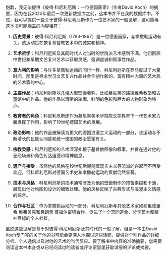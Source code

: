 抱歉，我无法提供《彼得·科尼利厄斯：一位德国画家》（作者David Koch）的摘要，因为在我2023年最后一次更新数据库之前，这本书并不在我的数据库中。不过，我可以提供一些关于彼得·科尼利厄斯作为一位艺术家的一般见解，这可能与这本书可能涵盖的内容相符：

1. **历史背景**：彼得·科尼利厄斯（1783-1867）是一位德国画家，与拿撒勒运动有关，该运动旨在恢复基督教艺术中的诚实和精神。

2. **艺术哲学**：科尼利厄斯及其同时代人对当时的学院派艺术感到不满。他们回顾中世纪和早期文艺复兴艺术以获取灵感，强调虔诚和叙事性作品。

3. **意大利的影响**：与许多拿撒勒运动的同行一样，科尼利厄斯在罗马度过了大量时间，那里是寻求学习文艺复兴作品并合作创作新的、富有精神内涵的艺术品的艺术家的中心。

4. **主要作品**：科尼利厄斯以几幅大型壁画著称，比如慕尼黑的路德维希教堂和古董馆中的作品。他的作品以清晰的轮廓、鲜明的色彩和巨大的人物形象为特点。

5. **教育者的角色**：科尼利厄斯还作为慕尼黑美术学院院长在教育下一代艺术家方面发挥了作用，影响了19世纪德国艺术的发展。

6. **政治影响**：他的作品被解读为更大的德国浪漫主义运动的一部分，该运动与不断增长的民族认同感和统一德国的政治愿望有关。

7. **宗教灵感**：科尼利厄斯的艺术深深扎根于基督教图像和叙事，并旨在通过他的圣经场景和角色传达道德和精神信息。

8. **遗产与接受**：虽然他的风格在19世纪后期随着现实主义等流派的兴起而不再受欢迎，但科尼利厄斯对德国艺术史和拿撒勒运动的贡献仍然显著。

9. **技术与风格**：科尼利厄斯的技术通常涉及为他的壁画制作的预备素描和卡通，展现出他对构图和设计的细致处理。他的风格反映了古典形式与浪漫主义情感的综合。

10. **合作与社区**：作为拿撒勒运动的一部分，科尼利厄斯与其他艺术家如弗里德里希·奥弗贝克和弗朗茨·普福尔密切合作，促进了一个志同道合、分享艺术和精神目标的个人社群。

虽然这些见解是基于对彼得·科尼利厄斯及其时代的一般了解，但是一本由David Koch专门写的关于他的书可能会更深入地探讨这些话题，提供对个别作品的详细分析、个人通信以及对他的艺术的当代反应。要了解书中内容的准确摘要，您需要阅读这本书本身或从已经阅读过的读者或评论家那里获取详细的评论或摘要。
